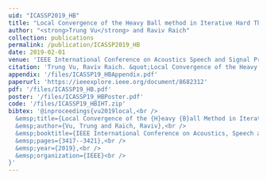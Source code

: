 ```yaml
---
uid: "ICASSP2019_HB"
title: "Local Convergence of the Heavy Ball method in Iterative Hard Thresholding for Low-Rank Matrix Completion"
author: "<strong>Trung Vu</strong> and Raviv Raich"
collection: publications
permalink: /publication/ICASSP2019_HB
date: 2019-02-01
venue: 'IEEE International Conference on Acoustics Speech and Signal Processing (ICASSP)'
citation: 'Trung Vu, Raviv Raich. &quot;Local Convergence of the Heavy Ball method in Iterative Hard Thresholding for Low-Rank Matrix Completion,&quot; In Proceedings of 2019 IEEE International Conference on Acoustics Speech and Signal Processing (ICASSP), Brighton, UK, May 12-17, 2019.'
appendix: '/files/ICASSP19_HBAppendix.pdf'
paperurl: 'https://ieeexplore.ieee.org/document/8682312'
pdf: '/files/ICASSP19_HB.pdf'
poster: '/files/ICASSP19_HBPoster.pdf'
code: '/files/ICASSP19_HBIHT.zip'
bibtex: '@inproceedings{vu2019local,<br />
  &emsp;title={Local Convergence of the {H}eavy {B}all Method in Iterative Hard Thresholding for Low-rank Matrix Completion},<br />
  &emsp;author={Vu, Trung and Raich, Raviv},<br />
  &emsp;booktitle={IEEE International Conference on Acoustics, Speech and Signal Processing (ICASSP)},<br />
  &emsp;pages={3417--3421},<br />
  &emsp;year={2019},<br />
  &emsp;organization={IEEE}<br />
}'
---
```



